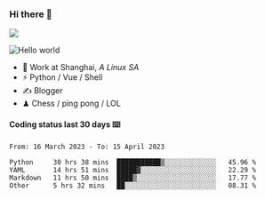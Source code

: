 ### Hi there 👋
![](https://komarev.com/ghpvc/?username=Xuhandsome)


<img src="https://github-readme-stats.vercel.app/api?username=XuHandsome&show_icons=true&theme=merko" alt="Hello world">

<br/>

- 🍻  Work at Shanghai, _A Linux SA_
- ⚡  Python / Vue / Shell
- ✍️  Blogger
- ♟  Chess / ping pong / LOL

#### Coding status last 30 days ⌨️

<!--START_SECTION:waka-->

```text
From: 16 March 2023 - To: 15 April 2023

Python     30 hrs 38 mins  ███████████▒░░░░░░░░░░░░░   45.96 %
YAML       14 hrs 51 mins  █████▓░░░░░░░░░░░░░░░░░░░   22.29 %
Markdown   11 hrs 50 mins  ████▒░░░░░░░░░░░░░░░░░░░░   17.77 %
Other      5 hrs 32 mins   ██░░░░░░░░░░░░░░░░░░░░░░░   08.31 %
```

<!--END_SECTION:waka-->
